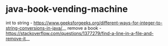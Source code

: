 # java-book-vending-machine
int to string - https://www.geeksforgeeks.org/different-ways-for-integer-to-string-conversions-in-java/__
remove a book - https://stackoverflow.com/questions/1377279/find-a-line-in-a-file-and-remove-it__

